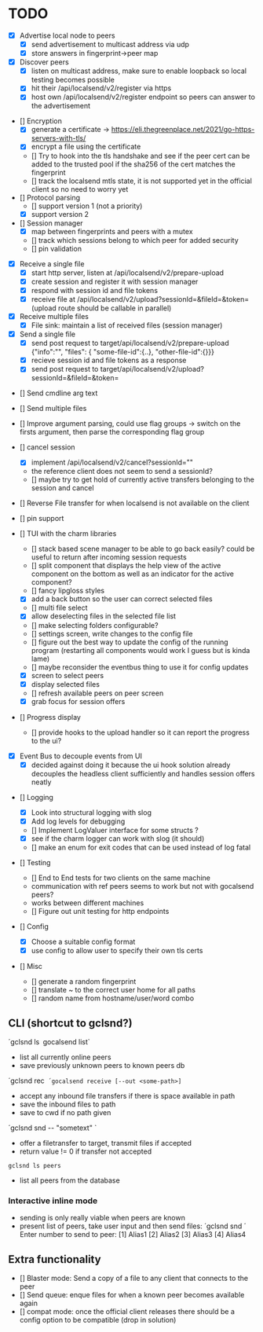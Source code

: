 # TODO

- [x] Advertise local node to peers
     - [x] send advertisement to multicast address via udp
     - [x] store answers in fingerprint->peer map
- [x] Discover peers
     - [x] listen on multicast address, make sure to enable loopback so local testing becomes possible
     - [x] hit their /api/localsend/v2/register via https
     - [x] host own /api/localsend/v2/register endpoint so peers can answer to the advertisement

- [] Encryption
	- [x] generate a certificate -> https://eli.thegreenplace.net/2021/go-https-servers-with-tls/
	- [x] encrypt a file using the certificate
	- [] Try to hook into the tls handshake and see if the peer cert can be added to the trusted pool if the sha256 of the cert matches the fingerprint
	- [] track the localsend mtls state, it is not supported yet in the official client so no need to worry yet
- [] Protocol parsing
    - [] support version 1 (not a priority)
    - [x] support version 2 

- [] Session manager
    - [x] map between fingerprints and peers with a mutex
    - [] track which sessions belong to which peer for added security
    - [] pin validation

- [x] Receive a single file
    - [x] start http server, listen at /api/localsend/v2/prepare-upload
    - [x] create session and register it with session manager
    - [x] respond with session id and file tokens
    - [x] receive file at /api/localsend/v2/upload?sessionId=<id>&fileId=<fileid>&token=<fileToken>
        (upload route should be callable in parallel)
- [x] Receive multiple files
	- [x] File sink: maintain a list of received files (session manager)
- [x] Send a single file
    - [x] send post request to target/api/localsend/v2/prepare-upload
        {"info":"<local node info>", "files": { "some-file-id":{..}, "other-file-id":{}}}
    - [x] recieve session id and file tokens as a response
    - [x] send post request to target/api/localsend/v2/upload?sessionId=<id>&fileId=<fileid>&token=<fileToken>
- [] Send cmdline arg text
- [] Send multiple files
- [] Improve argument parsing, could use flag groups
    -> switch on the firsts argument, then parse the corresponding flag group

- [] cancel session
    - [x] implement /api/localsend/v2/cancel?sessionId="<sessionId>"
	- the reference client does not seem to send a sessionId?
    - [] maybe try to get hold of currently active transfers belonging to the session and cancel

- [] Reverse File transfer for when localsend is not available on the client
- [] pin support
- [] TUI with the charm libraries
    - [] stack based scene manager to be able to go back easily? could be useful to return after incoming session requests
    - [] split component that displays the help view of the active component on the bottom as well as an indicator for the active component?
    - [] fancy lipgloss styles
    - [x] add a back button so the user can correct selected files
    - [] multi file select
	- [x] allow deselecting files in the selected file list
	- [] make selecting folders configurable?
    - [] settings screen, write changes to the config file
	- [] figure out the best way to update the config of the running program (restarting all components would work I guess but is kinda lame)
	- [] maybe reconsider the eventbus thing to use it for config updates
    - [x] screen to select peers
	- [x] display selected files
	- [] refresh available peers on peer screen
    - [x] grab focus for session offers
- [] Progress display
    - [] provide hooks to the upload handler so it can report the progress to the ui?

- [x] Event Bus to decouple events from UI
    - [x] decided against doing it because the ui hook solution already decouples the headless client sufficiently and handles session offers neatly
- [] Logging
    - [x] Look into structural logging with slog
    - [x] Add log levels for debugging
    - [] Implement LogValuer interface for some structs ?
    - [x] see if the charm logger can work with slog (it should)
    - [] make an enum for exit codes that can be used instead of log fatal

- [] Testing
    - [] End to End tests for two clients on the same machine
	- communication with ref peers seems to work but not with gocalsend peers?
	- works between different machines
    - [] Figure out unit testing for http endpoints

- [] Config
    - [x] Choose a suitable config format
    - [x] use config to allow user to specify their own tls certs

- [] Misc
    - [] generate a random fingerprint
    - [] translate ~ to the correct user home for all paths
    - [] random name from hostname/user/word combo
    

## CLI (shortcut to gclsnd?)
´gclsnd ls`
`gocalsend list`
- list all currently online peers
- save previously unknown peers to known peers db

´gclsnd rec`
´gocalsend receive [--out <some-path>]`
- accept any inbound file transfers if there is space available in path
- save the inbound files to path
- save to cwd if no path given

´gclsnd snd <target> -- "sometext" <file1> <file2>`
- offer a filetransfer to target, transmit files if accepted
- return value != 0 if transfer not accepted

`gclsnd ls peers`
- list all peers from the database

### Interactive inline mode
- sending is only really viable when peers are known
- present list of peers, take user input and then send files:
´gclsnd snd <file1> <file2> <file3>´
Enter number to send to peer:
[1] Alias1
[2] Alias2
[3] Alias3
[4] Alias4


## Extra functionality
- [] Blaster mode: Send a copy of a file to any client that connects to the peer
- [] Send queue: enque files for when a known peer becomes available again
- [] compat mode: once the official client releases there should be a config option to be compatible (drop in solution)
